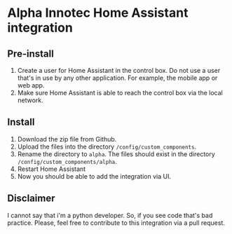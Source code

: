 # Alpha Innotec Home Assistant integration

## Pre-install
1. Create a user for Home Assistant in the control box. Do not use a user that's in use by any other application. For example, the mobile app or web app.
2. Make sure Home Assistant is able to reach the control box via the local network.

## Install
1. Download the zip file from Github.
2. Upload the files into the directory `/config/custom_components`.
3. Rename the directory to `alpha`. The files should exist in the directory `/config/custom_components/alpha`.
4. Restart Home Assistant
5. Now you should be able to add the integration via UI.

## Disclaimer
I cannot say that i'm a python developer. So, if you see code that's bad practice. Please, feel free to contribute to this integration via a pull request.
